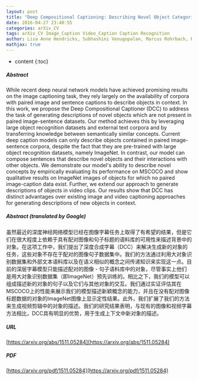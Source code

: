 ```yaml
---
layout: post
title: "Deep Compositional Captioning: Describing Novel Object Categories without Paired Training Data"
date: 2016-04-27 23:40:55
categories: arXiv_CV
tags: arXiv_CV Image_Caption Video_Caption Caption Recognition
author: Lisa Anne Hendricks, Subhashini Venugopalan, Marcus Rohrbach, Raymond Mooney, Kate Saenko, Trevor Darrell
mathjax: true
---
```


* content
{:toc}

##### Abstract
While recent deep neural network models have achieved promising results on the image captioning task, they rely largely on the availability of corpora with paired image and sentence captions to describe objects in context. In this work, we propose the Deep Compositional Captioner (DCC) to address the task of generating descriptions of novel objects which are not present in paired image-sentence datasets. Our method achieves this by leveraging large object recognition datasets and external text corpora and by transferring knowledge between semantically similar concepts. Current deep caption models can only describe objects contained in paired image-sentence corpora, despite the fact that they are pre-trained with large object recognition datasets, namely ImageNet. In contrast, our model can compose sentences that describe novel objects and their interactions with other objects. We demonstrate our model's ability to describe novel concepts by empirically evaluating its performance on MSCOCO and show qualitative results on ImageNet images of objects for which no paired image-caption data exist. Further, we extend our approach to generate descriptions of objects in video clips. Our results show that DCC has distinct advantages over existing image and video captioning approaches for generating descriptions of new objects in context.

##### Abstract (translated by Google)
虽然最近的深度神经网络模型已经在图像字幕任务上取得了有希望的结果，但是它们在很大程度上依赖于具有配对图像和句子标题的语料库的可用性来描述背景中的对象。在这项工作中，我们提出了深度合成字幕（DCC）来解决生成新的对象的任务，这些对象不存在于配对的图像句子数据集中。我们的方法通过利用大对象识别数据集和外部文本语料库以及在语义相似的概念之间传递知识来实现​​这一点。目前的深层字幕模型只能描述配对的图像 - 句子语料库中的对象，尽管事实上他们是用大对象识别数据集（即ImageNet）预先训练的。相比之下，我们的模型可以组成描述新的对象的句子以及它们与其他对象的交互。我们通过实证评估其在MSCOCO上的性能来展示我们的模型描述新颖概念的能力，并且在没有配对图像标题数据的对象的ImageNet图像上显示定性结果。此外，我们扩展了我们的方法来生成视频剪辑中的对象的描述。我们的研究结果表明，与现有的图像和视频字幕方法相比，DCC具有明显的优势，用于生成上下文中新对象的描述。

##### URL
[https://arxiv.org/abs/1511.05284](https://arxiv.org/abs/1511.05284)

##### PDF
[https://arxiv.org/pdf/1511.05284](https://arxiv.org/pdf/1511.05284)

